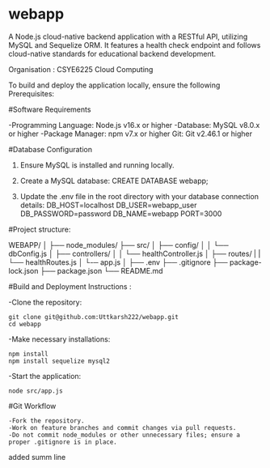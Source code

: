 # webapp
A Node.js cloud-native backend application with a RESTful API, utilizing MySQL and Sequelize ORM. It features a health check endpoint and follows cloud-native standards for educational backend development.

Organisation : CSYE6225 Cloud Computing


To build and deploy the application locally, ensure the following Prerequisites:

#Software Requirements

-Programming Language: Node.js v16.x or higher
-Database: MySQL v8.0.x or higher
-Package Manager: npm v7.x or higher
Git: Git v2.46.1 or higher

#Database Configuration

1) Ensure MySQL is installed and running locally.

2) Create a MySQL database:
CREATE DATABASE webapp;

3) Update the .env file in the root directory with your database connection details:
DB_HOST=localhost
DB_USER=webapp_user
DB_PASSWORD=password
DB_NAME=webapp
PORT=3000


#Project structure:

WEBAPP/
│
├── node_modules/
├── src/
│   ├── config/
│   │   └── dbConfig.js
│   ├── controllers/
│   │   └── healthController.js
│   ├── routes/
|   |   └── healthRoutes.js
│   └-─ app.js
│
├── .env
├── .gitignore
├── package-lock.json
├── package.json
└── README.md


#Build and Deployment Instructions :

-Clone the repository:

    git clone git@github.com:Uttkarsh222/webapp.git
    cd webapp

-Make necessary installations:

    npm install
    npm install sequelize mysql2

-Start the application:

    node src/app.js

#Git Workflow

    -Fork the repository.
    -Work on feature branches and commit changes via pull requests.
    -Do not commit node_modules or other unnecessary files; ensure a       proper .gitignore is in place.
added summ line
